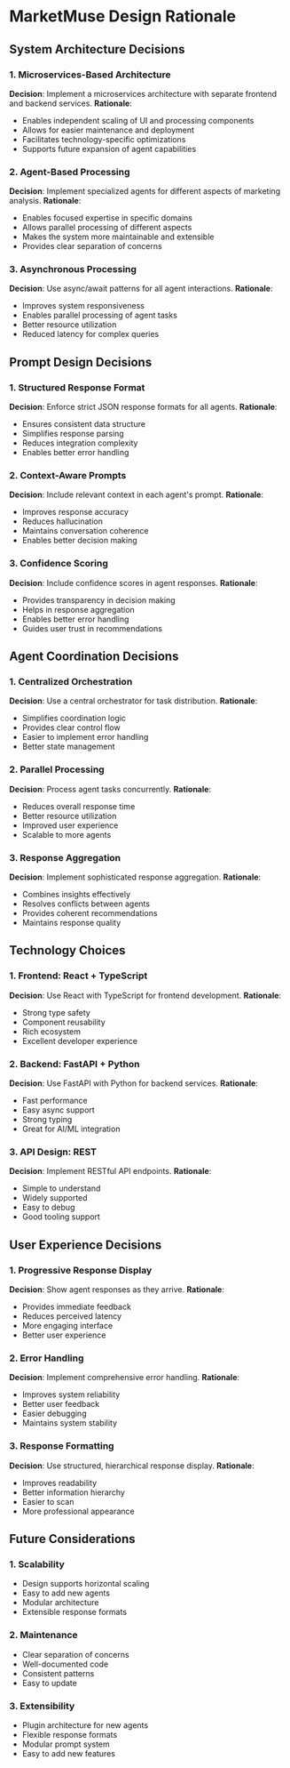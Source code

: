 # MarketMuse Design Rationale

## System Architecture Decisions

### 1. Microservices-Based Architecture
**Decision**: Implement a microservices architecture with separate frontend and backend services.
**Rationale**:
- Enables independent scaling of UI and processing components
- Allows for easier maintenance and deployment
- Facilitates technology-specific optimizations
- Supports future expansion of agent capabilities

### 2. Agent-Based Processing
**Decision**: Implement specialized agents for different aspects of marketing analysis.
**Rationale**:
- Enables focused expertise in specific domains
- Allows parallel processing of different aspects
- Makes the system more maintainable and extensible
- Provides clear separation of concerns

### 3. Asynchronous Processing
**Decision**: Use async/await patterns for all agent interactions.
**Rationale**:
- Improves system responsiveness
- Enables parallel processing of agent tasks
- Better resource utilization
- Reduced latency for complex queries

## Prompt Design Decisions

### 1. Structured Response Format
**Decision**: Enforce strict JSON response formats for all agents.
**Rationale**:
- Ensures consistent data structure
- Simplifies response parsing
- Reduces integration complexity
- Enables better error handling

### 2. Context-Aware Prompts
**Decision**: Include relevant context in each agent's prompt.
**Rationale**:
- Improves response accuracy
- Reduces hallucination
- Maintains conversation coherence
- Enables better decision making

### 3. Confidence Scoring
**Decision**: Include confidence scores in agent responses.
**Rationale**:
- Provides transparency in decision making
- Helps in response aggregation
- Enables better error handling
- Guides user trust in recommendations

## Agent Coordination Decisions

### 1. Centralized Orchestration
**Decision**: Use a central orchestrator for task distribution.
**Rationale**:
- Simplifies coordination logic
- Provides clear control flow
- Easier to implement error handling
- Better state management

### 2. Parallel Processing
**Decision**: Process agent tasks concurrently.
**Rationale**:
- Reduces overall response time
- Better resource utilization
- Improved user experience
- Scalable to more agents

### 3. Response Aggregation
**Decision**: Implement sophisticated response aggregation.
**Rationale**:
- Combines insights effectively
- Resolves conflicts between agents
- Provides coherent recommendations
- Maintains response quality

## Technology Choices

### 1. Frontend: React + TypeScript
**Decision**: Use React with TypeScript for frontend development.
**Rationale**:
- Strong type safety
- Component reusability
- Rich ecosystem
- Excellent developer experience

### 2. Backend: FastAPI + Python
**Decision**: Use FastAPI with Python for backend services.
**Rationale**:
- Fast performance
- Easy async support
- Strong typing
- Great for AI/ML integration

### 3. API Design: REST
**Decision**: Implement RESTful API endpoints.
**Rationale**:
- Simple to understand
- Widely supported
- Easy to debug
- Good tooling support

## User Experience Decisions

### 1. Progressive Response Display
**Decision**: Show agent responses as they arrive.
**Rationale**:
- Provides immediate feedback
- Reduces perceived latency
- More engaging interface
- Better user experience

### 2. Error Handling
**Decision**: Implement comprehensive error handling.
**Rationale**:
- Improves system reliability
- Better user feedback
- Easier debugging
- Maintains system stability

### 3. Response Formatting
**Decision**: Use structured, hierarchical response display.
**Rationale**:
- Improves readability
- Better information hierarchy
- Easier to scan
- More professional appearance

## Future Considerations

### 1. Scalability
- Design supports horizontal scaling
- Easy to add new agents
- Modular architecture
- Extensible response formats

### 2. Maintenance
- Clear separation of concerns
- Well-documented code
- Consistent patterns
- Easy to update

### 3. Extensibility
- Plugin architecture for new agents
- Flexible response formats
- Modular prompt system
- Easy to add new features 